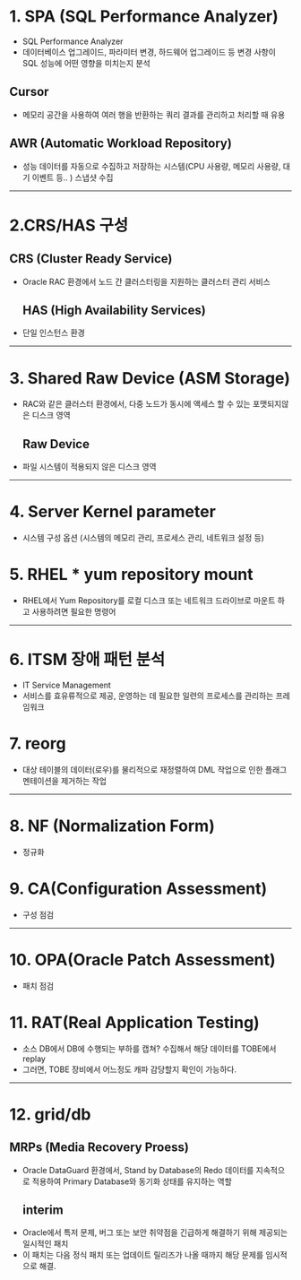<h1 id="1-spa-sql-performance-analyzer">1. SPA (SQL Performance Analyzer)</h1>
<ul>
<li>SQL Performance Analyzer</li>
<li>데이터베이스 업그레이드, 파라미터 변경, 하드웨어 업그레이드 등 변경 사항이 SQL 성능에 어떤 영향을 미치는지 분석</li>
</ul>
<h2 id="cursor">Cursor</h2>
<ul>
<li>메모리 공간을 사용하여 여러 행을 반환하는 쿼리 결과를 관리하고 처리할 때 유용</li>
</ul>
<h2 id="awr-automatic-workload-repository">AWR (Automatic Workload Repository)</h2>
<ul>
<li>성능 데이터를 자동으로 수집하고 저장하는 시스템(CPU 사용량, 메모리 사용량, 대기 이벤트 등.. ) 스냅샷 수집</li>
</ul>
<hr />
<h1 id="2crshas-구성">2.CRS/HAS 구성</h1>
<h2 id="crs-cluster-ready-service">CRS (Cluster Ready Service)</h2>
<ul>
<li>Oracle RAC 환경에서 노드 간 클러스터링을 지원하는 클러스터 관리 서비스<h2 id="has-high-availability-services">HAS (High Availability Services)</h2>
</li>
<li>단일 인스턴스 환경 </li>
</ul>
<hr />
<h1 id="3-shared-raw-device-asm-storage">3. Shared Raw Device (ASM Storage)</h1>
<ul>
<li>RAC와 같은 클러스터 환경에서, 다중 노드가 동시에 액세스 할 수 있는 포맷되지않은 디스크 영역<h2 id="raw-device">Raw Device</h2>
</li>
<li>파일 시스템이 적용되지 않은 디스크 영역</li>
</ul>
<hr />
<h1 id="4-server-kernel-parameter">4. Server Kernel parameter</h1>
<ul>
<li>시스템 구성 옵션 (시스템의 메모리 관리, 프로세스 관리, 네트워크 설정 등)</li>
</ul>
<h1 id="5-rhel--yum-repository-mount">5. RHEL * yum repository mount</h1>
<ul>
<li>RHEL에서 Yum Repository를 로컬 디스크 또는 네트워크 드라이브로 마운트 하고 사용하려면 필요한 명령어</li>
</ul>
<hr />
<h1 id="6-itsm-장애-패턴-분석">6. ITSM 장애 패턴 분석</h1>
<ul>
<li>IT Service Management</li>
<li>서비스를 효유류적으로 제공, 운영하는 데 필요한 일련의 프로세스를 관리하는 프레임워크</li>
</ul>
<h1 id="7-reorg">7. reorg</h1>
<ul>
<li>대상 테이블의 데이터(로우)를 물리적으로 재정렬하여 DML 작업으로 인한 플래그멘테이션을 제거하는 작업</li>
</ul>
<hr />
<h1 id="8-nf-normalization-form">8. NF (Normalization Form)</h1>
<ul>
<li>정규화</li>
</ul>
<h1 id="9-caconfiguration-assessment">9. CA(Configuration Assessment)</h1>
<ul>
<li>구성 점검</li>
</ul>
<hr />
<h1 id="10-opaoracle-patch-assessment">10. OPA(Oracle Patch Assessment)</h1>
<ul>
<li>패치 점검</li>
</ul>
<h1 id="11-ratreal-application-testing">11. RAT(Real Application Testing)</h1>
<ul>
<li>소스 DB에서 DB에 수행되는 부하를 캡쳐? 수집해서 해당 데이터를 TOBE에서 replay</li>
<li>그러면, TOBE 장비에서 어느정도 캐파 감당할지 확인이 가능하다.</li>
</ul>
<hr />
<h1 id="12-griddb">12. grid/db</h1>
<h2 id="mrps-media-recovery-proess">MRPs (Media Recovery Proess)</h2>
<ul>
<li>Oracle DataGuard 환경에서, Stand by Database의 Redo 데이터를 지속적으로 적용하여 Primary Database와 동기화 상태를 유지하는 역할<h2 id="interim">interim</h2>
</li>
<li>Oracle에서 특저 문제, 버그 또는 보안 취약점을 긴급하게 해결하기 위해 제공되는 일시적인 패치</li>
<li>이 패치는 다음 정식 패치 또는 업데이트 릴리즈가 나올 때까지 해당 문제를 임시적으로 해결. </li>
</ul>